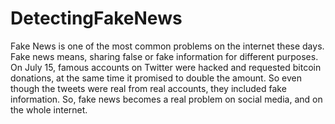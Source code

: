 # DetectingFakeNews
 Fake News is one of the most common problems on the internet these days. Fake news means, sharing false or fake information for different purposes. On July 15,  famous accounts on Twitter were hacked and requested bitcoin donations, at the same time it promised to double the amount. So even though the tweets were real from real accounts, they included fake information. So, fake news becomes a real problem on social media, and on the whole internet. 
